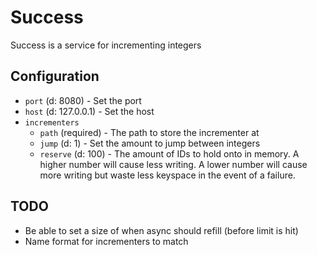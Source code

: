 # Success

Success is a service for incrementing integers

## Configuration

* `port` (d: 8080) - Set the port
* `host` (d: 127.0.0.1) - Set the host
* `incrementers`
	* `path` (required) - The path to store the incrementer at
	* `jump` (d: 1) - Set the amount to jump between integers
	* `reserve` (d: 100) - The amount of IDs to hold onto in memory.  A higher number will
		cause less writing.  A lower number will cause more writing but waste
		less keyspace in the event of a failure.

## TODO

* Be able to set a size of when async should refill (before limit is hit)
* Name format for incrementers to match
